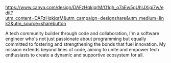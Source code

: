 https://www.canva.com/design/DAFzHqkjqrM/O1qh_o7aEw5gUhlJXigi7w/edit?utm_content=DAFzHqkjqrM&utm_campaign=designshare&utm_medium=link2&utm_source=sharebutton

A tech community builder through code and collaboration, I'm a software engineer who's not just passionate about programming but equally committed to fostering and strengthening the bonds that fuel innovation. My mission extends beyond lines of code, aiming to unite and empower tech enthusiasts to create a dynamic and supportive ecosystem for all.












<!---
Adonai-Technologies/Adonai-Technologies is a ✨ special ✨ repository because its `README.md` (this file) appears on your GitHub profile.
You can click the Preview link to take a look at your changes.
--->
